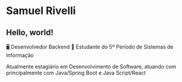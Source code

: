 # Samuel Rivelli

## Hello, world!

🖥️ Desenvolvedor Backend
📖 Estudante do 5º Período de Sistemas de Informação

Atualmente estagiário em Desenvolvimento de Software, atuando com principalmente com Java/Spring Boot e Java Script/React
